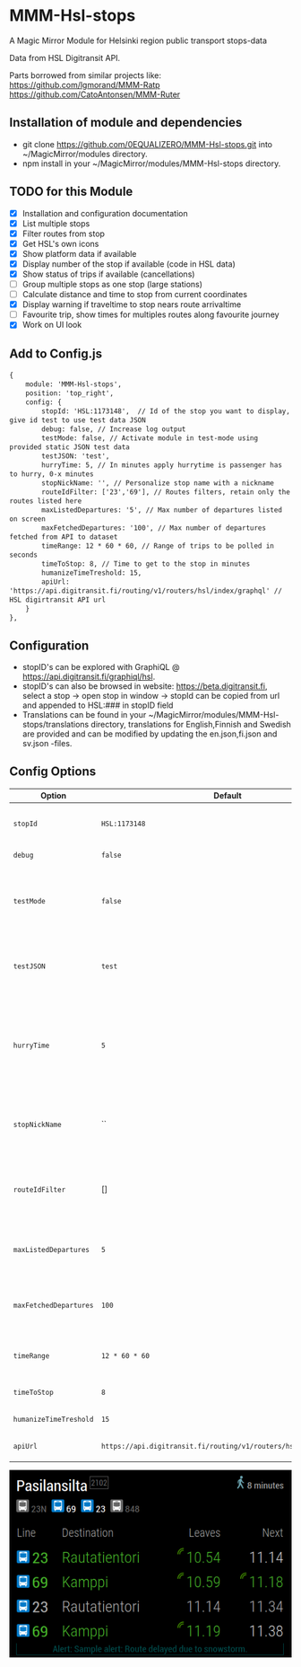# MMM-Hsl-stops

A Magic Mirror Module for Helsinki region public transport stops-data

Data from HSL Digitransit API.

Parts borrowed from similar projects like:
https://github.com/lgmorand/MMM-Ratp
https://github.com/CatoAntonsen/MMM-Ruter

## Installation of module and dependencies

- git clone https://github.com/0EQUALIZERO/MMM-Hsl-stops.git into ~/MagicMirror/modules directory.
- npm install in your ~/MagicMirror/modules/MMM-Hsl-stops directory.

## TODO for this Module

- [x] Installation and configuration documentation
- [x] List multiple stops
- [x] Filter routes from stop
- [x] Get HSL's own icons
- [x] Show platform data if available
- [x] Display number of the stop if available (code in HSL data)
- [x] Show status of trips if available (cancellations)
- [ ] Group multiple stops as one stop (large stations)
- [ ] Calculate distance and time to stop from current coordinates
- [x] Display warning if traveltime to stop nears route arrivaltime
- [ ] Favourite trip, show times for multiples routes along favourite journey
- [x] Work on UI look

## Add to Config.js
```
{
	module: 'MMM-Hsl-stops',
	position: 'top_right',
	config: {
		stopId: 'HSL:1173148',  // Id of the stop you want to display, give id test to use test data JSON
		debug: false, // Increase log output
		testMode: false, // Activate module in test-mode using provided static JSON test data
		testJSON: 'test',
		hurryTime: 5, // In minutes apply hurrytime is passenger has to hurry, 0-x minutes
		stopNickName: '', // Personalize stop name with a nickname
		routeIdFilter: ['23','69'], // Routes filters, retain only the routes listed here
		maxListedDepartures: '5', // Max number of departures listed on screen
		maxFetchedDepartures: '100', // Max number of departures fetched from API to dataset
		timeRange: 12 * 60 * 60, // Range of trips to be polled in seconds
		timeToStop: 8, // Time to get to the stop in minutes
		humanizeTimeTreshold: 15,
		apiUrl: 'https://api.digitransit.fi/routing/v1/routers/hsl/index/graphql' // HSL digirtransit API url                          
	}	                            
},
```

## Configuration

- stopID's can be explored with GraphiQL @ https://api.digitransit.fi/graphiql/hsl.
- stopID's can also be browsed in website: https://beta.digitransit.fi, select a stop -> open stop in window -> stopId can be copied from url and appended to HSL:### in stopID field
- Translations can be found in your ~/MagicMirror/modules/MMM-Hsl-stops/translations directory, translations for English,Finnish and Swedish are provided and can be modified by updating the en.json,fi.json and sv.json -files.

## Config Options

| **Option** | **Default** | **Description** |
| --- | --- | --- |
| `stopId` | `HSL:1173148` | Id of the stop you want to display. |
| `debug` | `false` | Increase log output |
| `testMode` | `false` | Activate test-mode for module. If activated json file must be provided |
| `testJSON` | `test` | Name of JSON file to be used in test mode; test.json provided |
| `hurryTime` | `5` | In minutes time to arrival where passenger has to hurry, applying hurry-style. |
| `stopNickName` | ``  |Instead of API data stopname a nickname can be displayed. |
| `routeIdFilter` | [] | Routes filters, retain only the routes listed her. Like ['23','69']|
| `maxListedDepartures` | `5` | Max number of departures listed on screen |
| `maxFetchedDepartures` | `100`|  Max number of departures fetched from API to dataset |
| `timeRange` | `12 * 60 * 60` | Range of trips to be polled in seconds |
| `timeToStop` | `8` | Time to get to the stop in minutes |
| `humanizeTimeTreshold` | `15` | Time in minutes |
| `apiUrl` | `https://api.digitransit.fi/routing/v1/routers/hsl/index/graphql` | URL to digitransit API |

![alt tag](https://raw.githubusercontent.com/0EQUALIZERO/MMM-Hsl-stops/master/images/screenshot.png)
